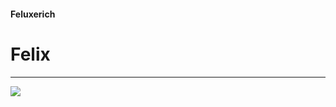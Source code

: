 #### Feluxerich
# Felix

---


<img src="https://github-readme-stats.vercel.app/api?username=Feluxerich&hide=prs&count_private=true&include_all_commits=true&show_icons=true&theme=synthwave">
